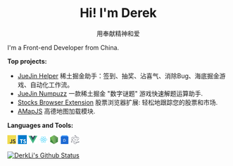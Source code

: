 <h1 align="center">Hi! I'm Derek</h1>

<p align="center">用奉献精神和爱</p>

I'm a Front-end Developer from China.

**Top projects:**

- [JueJin Helper](https://github.com/iDerekLi/juejin-helper) 稀土掘金助手：签到、抽奖、沾喜气、消除Bug、海底掘金游戏、自动化工作流。
- [JueJin Numpuzz](https://derekli.com/game/numpuzz) 一款稀土掘金 "数字谜题" 游戏快速解题运算助手.
- [Stocks Browser Extension](https://derekli.com/projects/stocks-extension) 股票浏览器扩展: 轻松地跟踪您的股票和市场.
- [AMapJS](https://amapjs.derekli.com/) 高德地图加载模块.

**Languages and Tools:**

<code><img height="20" alt="javascript" src="https://raw.githubusercontent.com/github/explore/80688e429a7d4ef2fca1e82350fe8e3517d3494d/topics/javascript/javascript.png"></code>
<code><img height="20" alt="typescript" src="https://raw.githubusercontent.com/github/explore/80688e429a7d4ef2fca1e82350fe8e3517d3494d/topics/typescript/typescript.png"></code>
<code><img height="20" alt="vue" src="https://raw.githubusercontent.com/github/explore/80688e429a7d4ef2fca1e82350fe8e3517d3494d/topics/vue/vue.png"></code>
<code><img height="20" alt="react" src="https://raw.githubusercontent.com/github/explore/80688e429a7d4ef2fca1e82350fe8e3517d3494d/topics/react/react.png"></code>
<code><img height="20" alt="nodejs" src="https://raw.githubusercontent.com/github/explore/80688e429a7d4ef2fca1e82350fe8e3517d3494d/topics/nodejs/nodejs.png"></code>
<code><img height="20" alt="chrome-extension" src="https://raw.githubusercontent.com/github/explore/80688e429a7d4ef2fca1e82350fe8e3517d3494d/topics/chrome-extension/chrome-extension.png"></code>
<code><img height="20" alt="webpack" src="https://raw.githubusercontent.com/github/explore/80688e429a7d4ef2fca1e82350fe8e3517d3494d/topics/electron/electron.png"></code>

[![DerkLi's Github Status](https://github-readme-stats.vercel.app/api?username=iDerekLi&show_icons=true&bg_color=0,d0768c,bf46a5,7029b2,341d8c&title_color=fff&text_color=fff&icon_color=fff)](https://github.com/iDerekLi)
